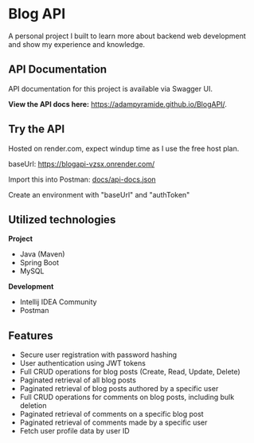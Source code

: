 # Blog API
A personal project I built to learn more about backend web development and show my experience and knowledge.

## API Documentation
API documentation for this project is available via Swagger UI.

**View the API docs here:**
https://adampyramide.github.io/BlogAPI/.

## Try the API
Hosted on render.com, expect windup time as I use the free host plan.

baseUrl: https://blogapi-vzsx.onrender.com/

Import this into Postman: [docs/api-docs.json](docs/api-docs.json)

Create an environment with "baseUrl" and "authToken"

## Utilized technologies
**Project**
- Java (Maven)
- Spring Boot
- MySQL

**Development**
- Intellij IDEA Community
- Postman

## Features
- Secure user registration with password hashing 
- User authentication using JWT tokens 
- Full CRUD operations for blog posts (Create, Read, Update, Delete)
- Paginated retrieval of all blog posts 
- Paginated retrieval of blog posts authored by a specific user 
- Full CRUD operations for comments on blog posts, including bulk deletion 
- Paginated retrieval of comments on a specific blog post 
- Paginated retrieval of comments made by a specific user 
- Fetch user profile data by user ID